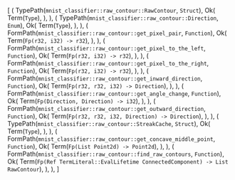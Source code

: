 [
    (
        TypePath(`mnist_classifier::raw_contour::RawContour`, `Struct`),
        Ok(
            Term(`Type`),
        ),
    ),
    (
        TypePath(`mnist_classifier::raw_contour::Direction`, `Enum`),
        Ok(
            Term(`Type`),
        ),
    ),
    (
        FormPath(`mnist_classifier::raw_contour::get_pixel_pair`, `Function`),
        Ok(
            Term(`Fp(r32, i32) -> r32`),
        ),
    ),
    (
        FormPath(`mnist_classifier::raw_contour::get_pixel_to_the_left`, `Function`),
        Ok(
            Term(`Fp(r32, i32) -> r32`),
        ),
    ),
    (
        FormPath(`mnist_classifier::raw_contour::get_pixel_to_the_right`, `Function`),
        Ok(
            Term(`Fp(r32, i32) -> r32`),
        ),
    ),
    (
        FormPath(`mnist_classifier::raw_contour::get_inward_direction`, `Function`),
        Ok(
            Term(`Fp(r32, r32, i32) -> Direction`),
        ),
    ),
    (
        FormPath(`mnist_classifier::raw_contour::get_angle_change`, `Function`),
        Ok(
            Term(`Fp(Direction, Direction) -> i32`),
        ),
    ),
    (
        FormPath(`mnist_classifier::raw_contour::get_outward_direction`, `Function`),
        Ok(
            Term(`Fp(r32, r32, i32, Direction) -> Direction`),
        ),
    ),
    (
        TypePath(`mnist_classifier::raw_contour::StreakCache`, `Struct`),
        Ok(
            Term(`Type`),
        ),
    ),
    (
        FormPath(`mnist_classifier::raw_contour::get_concave_middle_point`, `Function`),
        Ok(
            Term(`Fp(List Point2d) -> Point2d`),
        ),
    ),
    (
        FormPath(`mnist_classifier::raw_contour::find_raw_contours`, `Function`),
        Ok(
            Term(`Fp(Ref TermLiteral::EvalLifetime ConnectedComponent) -> List RawContour`),
        ),
    ),
]